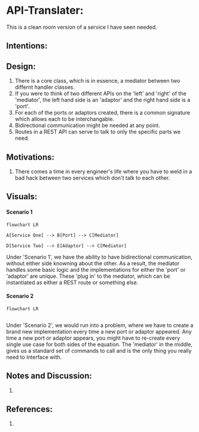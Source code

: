 # API-Translater:

This is a clean room version of a service I have seen needed.


## Intentions:


## Design:
  1. There is a core class, which is in essence, a mediator between two differnt handler classes.
  2. If you were to think of two different APIs on the 'left' and 'right' of the 'mediator', the left hand side is an 'adaptor' and the right hand side is a 'port'.
  3. For each of the ports or adaptors created, there is a common signature which allows each to be interchangable.
  4. Bidirectional communication might be needed at any point.
  5. Routes in a REST API can serve to talk to only the specific parts we need.

## Motivations:
  1. There comes a time in every engineer's life where you have to weld in a bad hack between two services which don't talk to each other.


## Visuals:

#### Scenario 1
```mermaid
flowchart LR

A[Service One] --> B[Port] --> C[Mediator]

D[Service Two] --> E[Adaptor] --> C[Mediator]

```
Under 'Scenario 1', we have the ability to have bidirectional communication, without either side knowning about the other.
As a result, the mediator handles some basic logic and the implementations for either the 'port' or 'adaptor' are unique.
These 'plug in' to the mediator, which can be instantiated as either a REST route or something else.


#### Scenario 2
```mermaid
flowchart LR


```
Under 'Scenario 2', we would run into a problem, where we have to create a brand new implementation every time a new port or adaptor appeared.
Any time a new port or adaptor appears, you might have to re-create every single use case for both sides of the equation.
The 'mediator' in the middle, gives us a standard set of commands to call and is the only thing you really need to interface with.

## Notes and Discussion:
  1. 


## References:
  1. 